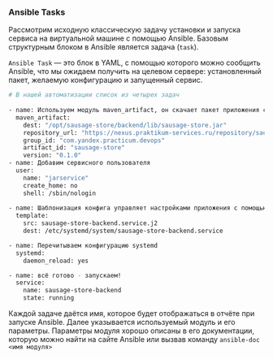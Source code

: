 ### Ansible Tasks

Рассмотрим исходную классическую задачу установки и запуска сервиса на виртуальной машине с помощью Ansible. Базовым структурным блоком в Ansible является задача (`task`). 

`Ansible Task` — это блок в YAML, с помощью которого можно сообщить Ansible, что мы ожидаем получить на целевом сервере: установленный пакет, желаемую конфигурацию и запущенный сервис.

```bash
# В нашей автоматизации список из четырех задач
 
- name: Используем модуль maven_artifact, он скачает пакет приложения с Nexus
  maven_artifact:
    dest: "/opt/sausage-store/backend/lib/sausage-store.jar"
    repository_url: "https://nexus.praktikum-services.ru/repository/sausage-store"
    group_id: "com.yandex.practicum.devops"
    artifact_id: "sausage-store"
    version: "0.1.0"
- name: Добавим сервисного пользователя
  user:
    name: "jarservice"
    create_home: no
    shell: /sbin/nologin
  
- name: Шаблонизация конфига управляет настройками приложения с помощью переменных
  template:
    src: sausage-store-backend.service.j2
    dest: /etc/systemd/system/sausage-store-backend.service

- name: Перечитываем конфигурацию systemd
  systemd:
    daemon_reload: yes

- name: всё готово - запускаем!
  service:
    name: sausage-store-backend
    state: running 
```

Каждой задаче даётся имя, которое будет отображаться в отчёте при запуске Ansible. Далее указывается используемый модуль и его параметры. Параметры модуля хорошо описаны в его документации, которую можно найти на сайте Ansible или вызвав команду `ansible-doc <имя модуля>`